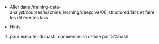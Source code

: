 + Aller dans
/training-data-analyst/courses/machine_learning/deepdive/06_structured/labs
et faire les différentes labs

+ Hints
1. pour executer du bash, commencer la cellule par %%bash

